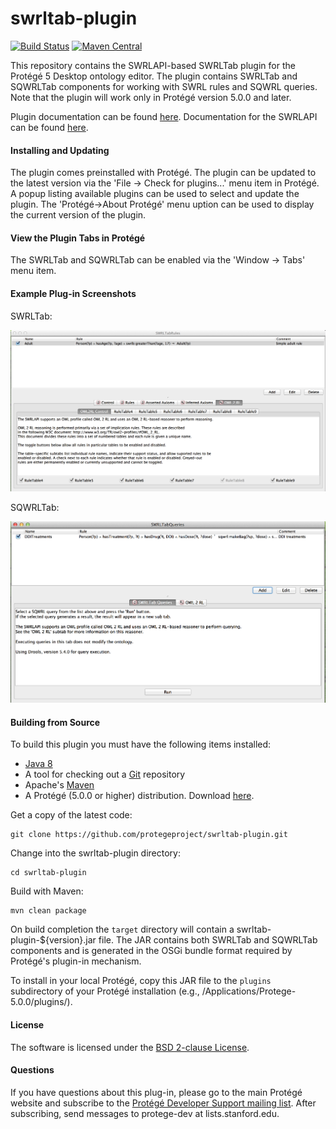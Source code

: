 # swrltab-plugin

[![Build Status](https://travis-ci.org/protegeproject/swrltab-plugin.svg?branch=master)](https://travis-ci.org/protegeproject/swrltab-plugin)
[![Maven Central](https://maven-badges.herokuapp.com/maven-central/edu.stanford.swrl/swrltab-plugin/badge.svg)](https://maven-badges.herokuapp.com/maven-central/edu.stanford.swrl/swrltab-plugin)

This repository contains the SWRLAPI-based SWRLTab plugin for the Protégé 5 Desktop ontology editor.
The plugin contains SWRLTab and SQWRLTab components for working with SWRL rules and SQWRL queries.
Note that the plugin will work only in Protégé version 5.0.0 and later.

Plugin documentation can be found [here](https://github.com/protegeproject/swrltab-plugin/wiki).
Documentation for the SWRLAPI can be found [here](https://github.com/protegeproject/swrlapi/wiki).

#### Installing and Updating

The plugin comes preinstalled with Protégé. 
The plugin can be updated to the latest version via the 'File -> Check for plugins...' menu item in Protégé. 
A popup listing available plugins can be used to select and update the plugin.
The 'Protégé->About Protégé' menu uption can be used to display the current version of the plugin.

#### View the Plugin Tabs in Protégé

The SWRLTab and SQWRLTab can be enabled via the 'Window -> Tabs' menu item.

#### Example Plug-in Screenshots

SWRLTab:

![SWRLTab](/img/SWRLTab.png?raw=true "SWRLTab")

SQWRLTab:

![SQWRLTab](/img/SQWRLTab.png?raw=true "SQWRLTab")

#### Building from Source

To build this plugin you must have the following items installed:

+ [Java 8](http://www.oracle.com/technetwork/java/javase/downloads/index.html)
+ A tool for checking out a [Git](http://git-scm.com/) repository
+ Apache's [Maven](http://maven.apache.org/index.html)
+ A Protégé (5.0.0 or higher) distribution. Download [here](http://protege.stanford.edu/products.php#desktop-protege).

Get a copy of the latest code:

    git clone https://github.com/protegeproject/swrltab-plugin.git
    
Change into the swrltab-plugin directory:

    cd swrltab-plugin

Build with Maven:

    mvn clean package  

On build completion the ```target``` directory will contain a swrltab-plugin-${version}.jar file. 
The JAR contains both SWRLTab and SQWRLTab components and is generated in the OSGi bundle format required by Protégé's plugin-in mechanism.

To install in your local Protégé, copy this JAR file to the ```plugins``` subdirectory of your Protégé installation (e.g.,
/Applications/Protege-5.0.0/plugins/).  

#### License

The software is licensed under the [BSD 2-clause License](https://github.com/protegeproject/swrltab-plugin/blob/master/license.txt).

#### Questions

If you have questions about this plug-in, please go to the main
Protégé website and subscribe to the [Protégé Developer Support
mailing list](http://protege.stanford.edu/support.php#mailingListSupport).
After subscribing, send messages to protege-dev at lists.stanford.edu.

